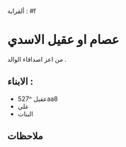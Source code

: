 ألقرابة : #f

# عصام او عقيل الاسدي 
من اعز اصداقاء الوالد . 
 
 ## الابناء : 
 - عقيل   ^527aa8
 - علي 
 - البنات 

## ملاحظات 
